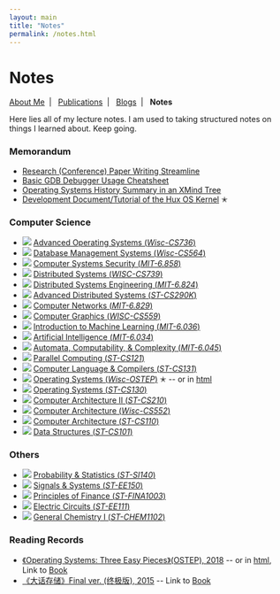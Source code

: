```yaml
---
layout: main
title: "Notes"
permalink: /notes.html
---
```


# Notes

<p class="navigation-bar">
  <a href="/index.html">About Me</a>&nbsp;&nbsp;|&nbsp;&nbsp;
  <a href="/publications.html">Publications</a>&nbsp;&nbsp;|&nbsp;&nbsp;
  <a href="/blogs.html">Blogs</a>&nbsp;&nbsp;|&nbsp;&nbsp;
  <b>Notes</b>
</p>

Here lies all of my lecture notes. I am used to taking structured notes on things I learned about. Keep going.

### Memorandum

- [Research (Conference) Paper Writing Streamline](/assets/file/paper-writing.pdf)
- [Basic GDB Debugger Usage Cheatsheet](/assets/file/gdb-usage.pdf)
- [Operating Systems History Summary in an XMind Tree](https://www.xmind.net/m/2cpqNJ/)
- [Development Document/Tutorial of the Hux OS Kernel](https://github.com/josehu07/hux-kernel/wiki) ✭

### Computer Science

- <img class="note-icon" src="/assets/note-icon/advanced-operating-systems-show.png" /> [Advanced Operating Systems (*Wisc-CS736*)](/assets/file/advanced-operating-systems.pdf)
- <img class="note-icon" src="/assets/note-icon/database-management-show.png" /> [Database Management Systems (*Wisc-CS564*)](/assets/file/database-management.pdf)
- <img class="note-icon" src="/assets/note-icon/security-show.png" /> [Computer Systems Security (*MIT-6.858*)](/assets/file/security.pdf)
- <img class="note-icon" src="/assets/note-icon/distributed-engineering-show.png" /> [Distributed Systems (*WISC-CS739*)](/assets/file/distributed-systems-wisc.pdf)
- <img class="note-icon" src="/assets/note-icon/distributed-engineering-show.png" /> [Distributed Systems Engineering (*MIT-6.824*)](/assets/file/distributed-engineering.pdf)
- <img class="note-icon" src="/assets/note-icon/distributed-systems-show.png" /> [Advanced Distributed Systems (*ST-CS290K*)](/assets/file/distributed-systems.pdf)
- <img class="note-icon" src="/assets/note-icon/computer-networks-show.png" /> [Computer Networks (*MIT-6.829*)](/assets/file/computer-networks.pdf)
- <img class="note-icon" src="/assets/note-icon/computer-graphics-show.png" /> [Computer Graphics (*WISC-CS559*)](/assets/file/computer-graphics.pdf)
- <img class="note-icon" src="/assets/note-icon/machine-learning-show.png" /> [Introduction to Machine Learning (*MIT-6.036*)](/assets/file/machine-learning.pdf)
- <img class="note-icon" src="/assets/note-icon/artificial-intelligence-show.png" /> [Artificial Intelligence (*MIT-6.034*)](/assets/file/artificial-intelligence.pdf)
- <img class="note-icon" src="/assets/note-icon/theory-computation-show.png" /> [Automata, Computability, & Complexity (*MIT-6.045*)](/assets/file/theory-computation.pdf)
- <img class="note-icon" src="/assets/note-icon/parallel-computing-show.png" /> [Parallel Computing (*ST-CS121*)](/assets/file/parallel-computing.pdf)
- <img class="note-icon" src="/assets/note-icon/compilers-show.png" /> [Computer Language & Compilers (*ST-CS131*)](/assets/file/compilers.pdf)
- <img class="note-icon" src="/assets/note-icon/operating-systems-show.png" /> [Operating Systems (*Wisc-OSTEP*)](/assets/file/operating-systems-ostep.pdf) ✭ -- or in [html](/assets/file/ostep-note/operating-systems-ostep.html)
- <img class="note-icon" src="/assets/note-icon/operating-systems-show.png" /> [Operating Systems (*ST-CS130*)](/assets/file/operating-systems.pdf)
- <img class="note-icon" src="/assets/note-icon/computer-architecture-2-show.png" /> [Computer Architecture II (*ST-CS210*)](/assets/file/computer-architecture-2.pdf)
- <img class="note-icon" src="/assets/note-icon/computer-architecture-show.png" /> [Computer Architecture (*Wisc-CS552*)](/assets/file/computer-architecture-wisc.pdf)
- <img class="note-icon" src="/assets/note-icon/computer-architecture-show.png" /> [Computer Architecture (*ST-CS110*)](/assets/file/computer-architecture.pdf)
- <img class="note-icon" src="/assets/note-icon/data-structures-show.png" /> [Data Structures (*ST-CS101*)](/assets/file/data-structures.pdf)

### Others

- <img class="note-icon" src="/assets/note-icon/probability-show.png" /> [Probability & Statistics (*ST-SI140*)](/assets/file/probability.pdf)
- <img class="note-icon" src="/assets/note-icon/signals-systems-show.png" /> [Signals & Systems (*ST-EE150*)](/assets/file/signals-systems.pdf)
- <img class="note-icon" src="/assets/note-icon/finance-show.png" /> [Principles of Finance (*ST-FINA1003*)](/assets/file/finance.pdf)
- <img class="note-icon" src="/assets/note-icon/circuits-show.png" /> [Electric Circuits (*ST-EE111*)](/assets/file/circuits.pdf)
- <img class="note-icon" src="/assets/note-icon/chemistry-show.png" /> [General Chemistry I (*ST-CHEM1102*)](/assets/file/chemistry.pdf)

### Reading Records

- [《Operating Systems: Three Easy Pieces》(OSTEP), 2018](/assets/file/operating-systems-ostep.pdf) -- or in [html](/assets/file/ostep-note/operating-systems-ostep.html), Link to [Book](https://pages.cs.wisc.edu/~remzi/OSTEP/)
- [《大话存储》Final ver. (终极版), 2015](/assets/file/book-dahuacunchu-zhangdong.pdf) -- Link to [Book](https://m.douban.com/book/subject/26325526/)
